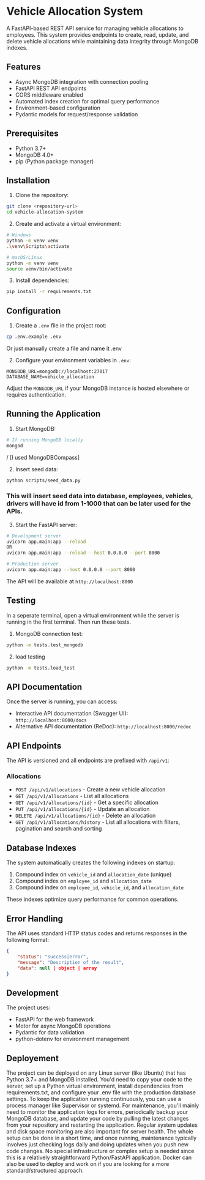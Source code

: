 # Vehicle Allocation System

A FastAPI-based REST API service for managing vehicle allocations to employees. This system provides endpoints to create, read, update, and delete vehicle allocations while maintaining data integrity through MongoDB indexes.

## Features

- Async MongoDB integration with connection pooling
- FastAPI REST API endpoints
- CORS middleware enabled
- Automated index creation for optimal query performance
- Environment-based configuration
- Pydantic models for request/response validation

## Prerequisites

- Python 3.7+
- MongoDB 4.0+
- pip (Python package manager)

## Installation

1. Clone the repository:

```bash
git clone <repository-url>
cd vehicle-allocation-system
```

2. Create and activate a virtual environment:

```bash
# Windows
python -m venv venv
.\venv\Scripts\activate

# macOS/Linux
python -m venv venv
source venv/bin/activate
```

3. Install dependencies:

```bash
pip install -r requirements.txt
```

## Configuration

1. Create a `.env` file in the project root:

```bash
cp .env.example .env
```

Or just manually create a file and name it .env

2. Configure your environment variables in `.env`:

```
MONGODB_URL=mongodb://localhost:27017
DATABASE_NAME=vehicle_allocation
```

Adjust the `MONGODB_URL` if your MongoDB instance is hosted elsewhere or requires authentication.

## Running the Application

1. Start MongoDB:

```bash
# If running MongoDB locally
mongod
```

/
[I used MongoDBCompass]

2. Insert seed data:

```bash
python scripts/seed_data.py
```

### This will insert seed data into database, employees, vehicles, drivers will have id from 1-1000 that can be later used for the APIs.

3. Start the FastAPI server:

```bash
# Development server
uvicorn app.main:app --reload
OR
uvicorn app.main:app --reload --host 0.0.0.0 --port 8000

# Production server
uvicorn app.main:app --host 0.0.0.0 --port 8000
```

The API will be available at `http://localhost:8000`

## Testing

In a seperate terminal, open a virtual environment while the server is running in the first terminal.
Then run these tests.

1. MongoDB connection test:

```bash
python -m tests.test_mongodb
```

2. load testing

```bash
python -m tests.load_test
```

## API Documentation

Once the server is running, you can access:

- Interactive API documentation (Swagger UI): `http://localhost:8000/docs`
- Alternative API documentation (ReDoc): `http://localhost:8000/redoc`

## API Endpoints

The API is versioned and all endpoints are prefixed with `/api/v1`:

### Allocations

- `POST /api/v1/allocations` - Create a new vehicle allocation
- `GET /api/v1/allocations` - List all allocations
- `GET /api/v1/allocations/{id}` - Get a specific allocation
- `PUT /api/v1/allocations/{id}` - Update an allocation
- `DELETE /api/v1/allocations/{id}` - Delete an allocation
- `GET /api/v1/allocations/history` - List all allocations with filters, pagination and search and sorting

## Database Indexes

The system automatically creates the following indexes on startup:

1. Compound index on `vehicle_id` and `allocation_date` (unique)
2. Compound index on `employee_id` and `allocation_date`
3. Compound index on `employee_id`, `vehicle_id`, and `allocation_date`

These indexes optimize query performance for common operations.

## Error Handling

The API uses standard HTTP status codes and returns responses in the following format:

```json
{
    "status": "success|error",
    "message": "Description of the result",
    "data": null | object | array
}
```

## Development

The project uses:

- FastAPI for the web framework
- Motor for async MongoDB operations
- Pydantic for data validation
- python-dotenv for environment management

## Deployement

The project can be deployed on any Linux server (like Ubuntu) that has Python 3.7+ and MongoDB installed. You'd need to copy your code to the server, set up a Python virtual environment, install dependencies from requirements.txt, and configure your .env file with the production database settings. To keep the application running continuously, you can use a process manager like Supervisor or systemd. For maintenance, you'll mainly need to monitor the application logs for errors, periodically backup your MongoDB database, and update your code by pulling the latest changes from your repository and restarting the application. Regular system updates and disk space monitoring are also important for server health.
The whole setup can be done in a short time, and once running, maintenance typically involves just checking logs daily and doing updates when you push new code changes. No special infrastructure or complex setup is needed since this is a relatively straightforward Python/FastAPI application. Docker can also be used to deploy and work on if you are looking for a more standard/structured approach.
